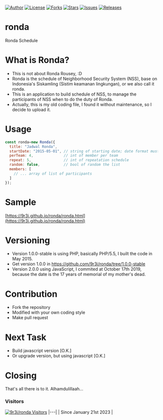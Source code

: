 [![Author](https://img.shields.io/badge/author-9r3i-lightgrey.svg)](https://github.com/9r3i "9r3i")
[![License](https://img.shields.io/github/license/9r3i/ronda.svg)](https://github.com/9r3i/ronda/blob/master/license.txt "License")
[![Forks](https://img.shields.io/github/forks/9r3i/ronda.svg)](https://github.com/9r3i/ronda/network "Forks")
[![Stars](https://img.shields.io/github/stars/9r3i/ronda.svg)](https://github.com/9r3i/ronda/stargazers "Stars")
[![Issues](https://img.shields.io/github/issues/9r3i/ronda.svg)](https://github.com/9r3i/ronda/issues "Issues")
[![Releases](https://img.shields.io/github/release/9r3i/ronda.svg)](https://github.com/9r3i/ronda/releases "Releases")


# ronda
Ronda Schedule


# What is Ronda?
- This is not about Ronda Rousey, :D
- Ronda is the schedule of Neighborhood Security System (NSS), base on Indonesia's Siskamling (Sistim keamanan lingkungan), or we also call it ronda.
- This is an application to build schedule of NSS, to manage the participants of NSS when to do the duty of Ronda.
- Actually, this is my old coding file, I found it without maintenance, so I decide to upload it.


# Usage
```js
const ronda=new Ronda({
  title: "Jadwal Ronda",
  startDate: "2015-05-01", // string of starting date; date format must be yyyy-mm-dd
  perTeam: 4,              // int of member per team
  repeat: 5,               // int of repeatation schedule
  random: false,           // bool of random the list
  members: [
    // ... array of list of participants
  ]
});
```



# Sample
[https://9r3i.github.io/ronda/ronda.html](https://9r3i.github.io/ronda/ronda.html)


# Versioning
- Version 1.0.0-stable is using PHP, basically PHP/5.5, I built the code in May 2015.
- Get version 1.0.0 in https://github.com/9r3i/ronda/tree/1.0.0-stable
- Version 2.0.0 using JavaScript, I commited at October 17th 2019, because the date is the 17 years of memorial of my mother's dead.


# Contribution
- Fork the repository
- Modified with your own coding style
- Make pull request


# Next Task
- Build javascript version [O.K.]
- Or upgrade version, but using javascript  [O.K.]


# Closing
That's all there is to it.
Alhamdulillaah...

### Visitors
[![9r3i/ronda Visitors](https://9r3i.web.id/api/views/?user=9r3i-ronda&color=51,119,187)](https://github.com/9r3i/ronda)
|---|
| Since January 21st 2023 |


